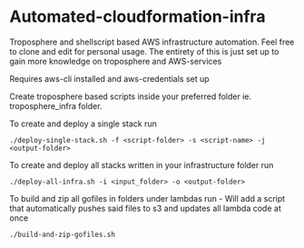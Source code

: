 # Automated-cloudformation-infra
Troposphere and shellscript based AWS infrastructure automation. Feel free to clone and edit for personal usage. The entirety of this is just set up to gain more knowledge on troposphere and AWS-services


Requires aws-cli installed and aws-credentials set up

Create troposphere based scripts inside your preferred folder ie. troposphere_infra folder.

To create and deploy a single stack run

`./deploy-single-stack.sh -f <script-folder> -s <script-name> -j <output-folder>`

To create and deploy all stacks written in your infrastructure folder run

`./deploy-all-infra.sh -i <input_folder> -o <output-folder>`

To build and zip all gofiles in folders under lambdas run - Will add a script that automatically pushes said files to s3 and updates all lambda code at once

`./build-and-zip-gofiles.sh`
